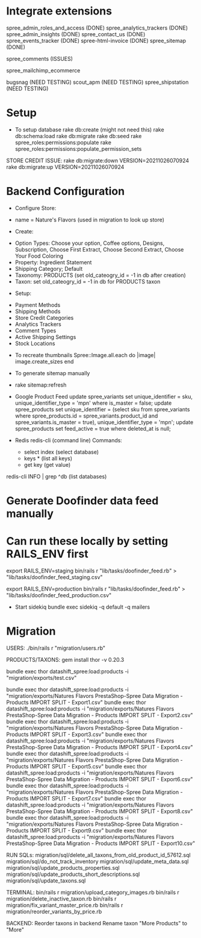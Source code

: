 # Integrate extensions
spree_admin_roles_and_access (DONE)
spree_analytics_trackers (DONE)
spree_admin_insights (DONE)
spree_contact_us (DONE)
spree_events_tracker (DONE)
spree-html-invoice (DONE)
spree_sitemap (DONE)

spree_comments (ISSUES)

spree_mailchimp_ecommerce

bugsnag (NEED TESTING)
scout_apm (NEED TESTING)
spree_shipstation (NEED TESTING)

# Setup

* To setup database
rake db:create (might not need this)
rake db:schema:load
rake db:migrate
rake db:seed
rake spree_roles:permissions:populate
rake spree_roles:permissions:populate_permission_sets

STORE CREDIT ISSUE:
rake db:migrate:down VERSION=20211026070924
rake db:migrate:up VERSION=20211026070924

# Backend Configuration

* Configure Store:
- name = Nature's Flavors (used in migration to look up store)

* Create:
- Option Types: Choose your option, Coffee options, Designs, Subscription, Choose First Extract, Choose Second Extract, Choose Your Food Coloring
- Property: Ingredient Statement
- Shipping Category; Default
- Taxonomy: PRODUCTS (set old_cateogry_id = -1 in db after creation)
- Taxon: set old_cateogry_id = -1 in db for PRODUCTS taxon

* Setup:
- Payment Methods
- Shipping Methods
- Store Credit Categories
- Analytics Trackers
- Comment Types
- Active Shipping Settings
- Stock Locations

* To recreate thumbnails
Spree::Image.all.each do |image| image.create_sizes end

* To generate sitemap manually
- rake sitemap:refresh

* Google Product Feed
update spree_variants set unique_identifier = sku, unique_identifier_type = 'mpn' where is_master = false;
update spree_products set unique_identifier = (select sku from spree_variants where spree_products.id = spree_variants.product_id and spree_variants.is_master = true), unique_identifier_type = 'mpn';
update spree_products set feed_active = true where deleted_at is null;


* Redis
redis-cli (command line)
  Commands:
  - select index (select database)
  - keys * (list all keys)
  - get key (get value)

redis-cli INFO | grep ^db (list databases)


# Generate Doofinder data feed manually
# Can run these locally by setting RAILS_ENV first
export RAILS_ENV=staging
bin/rails r "lib/tasks/doofinder_feed.rb" > "lib/tasks/doofinder_feed_staging.csv"

export RAILS_ENV=production
bin/rails r "lib/tasks/doofinder_feed.rb" > "lib/tasks/doofinder_feed_production.csv"


* Start sidekiq
bundle exec sidekiq -q default -q mailers


# Migration
USERS:
./bin/rails r "migration/users.rb"

PRODUCTS/TAXONS:
gem install thor -v 0.20.3

bundle exec thor datashift_spree:load:products -i "migration/exports/test.csv"

bundle exec thor datashift_spree:load:products -i "migration/exports/Natures Flavors PrestaShop-Spree Data Migration - Products IMPORT SPLIT - Export1.csv"
bundle exec thor datashift_spree:load:products -i "migration/exports/Natures Flavors PrestaShop-Spree Data Migration - Products IMPORT SPLIT - Export2.csv"
bundle exec thor datashift_spree:load:products -i "migration/exports/Natures Flavors PrestaShop-Spree Data Migration - Products IMPORT SPLIT - Export3.csv"
bundle exec thor datashift_spree:load:products -i "migration/exports/Natures Flavors PrestaShop-Spree Data Migration - Products IMPORT SPLIT - Export4.csv"
bundle exec thor datashift_spree:load:products -i "migration/exports/Natures Flavors PrestaShop-Spree Data Migration - Products IMPORT SPLIT - Export5.csv"
bundle exec thor datashift_spree:load:products -i "migration/exports/Natures Flavors PrestaShop-Spree Data Migration - Products IMPORT SPLIT - Export6.csv"
bundle exec thor datashift_spree:load:products -i "migration/exports/Natures Flavors PrestaShop-Spree Data Migration - Products IMPORT SPLIT - Export7.csv"
bundle exec thor datashift_spree:load:products -i "migration/exports/Natures Flavors PrestaShop-Spree Data Migration - Products IMPORT SPLIT - Export8.csv"
bundle exec thor datashift_spree:load:products -i "migration/exports/Natures Flavors PrestaShop-Spree Data Migration - Products IMPORT SPLIT - Export9.csv"
bundle exec thor datashift_spree:load:products -i "migration/exports/Natures Flavors PrestaShop-Spree Data Migration - Products IMPORT SPLIT - Export10.csv"

RUN SQLs:
migration/sql/delete_all_taxons_from_old_product_id_57612.sql
migration/sql/do_not_track_inventory
migration/sql/update_meta_data.sql
migration/sql/update_products_properties.sql
migration/sql/update_products_short_descriptions.sql
migration/sql/update_taxons.sql

TERMINAL:
bin/rails r migration/upload_category_images.rb
bin/rails r migration/delete_inactive_taxon.rb
bin/rails r migration/fix_variant_master_price.rb
bin/rails r migration/reorder_variants_by_price.rb


BACKEND:
Reorder taxons in backend
Rename taxon "More Products" to "More"

